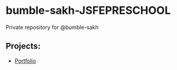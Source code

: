 # bumble-sakh-JSFEPRESCHOOL

Private repository for @bumble-sakh

## Projects:

- [Portfolio](https://rolling-scopes-school.github.io/bumble-sakh-JSFEPRESCHOOL/portfolio/)

